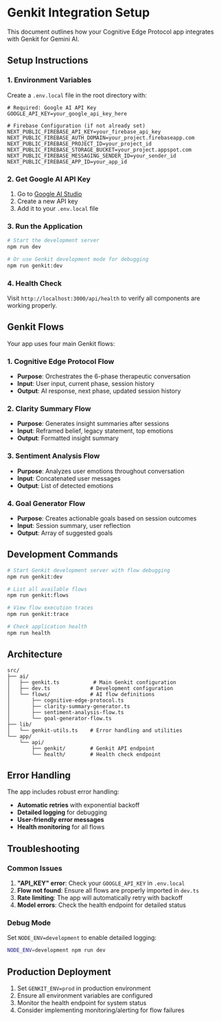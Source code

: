 # Genkit Integration Setup

This document outlines how your Cognitive Edge Protocol app integrates with Genkit for Gemini AI.

## Setup Instructions

### 1. Environment Variables

Create a `.env.local` file in the root directory with:

```env
# Required: Google AI API Key
GOOGLE_API_KEY=your_google_api_key_here

# Firebase Configuration (if not already set)
NEXT_PUBLIC_FIREBASE_API_KEY=your_firebase_api_key
NEXT_PUBLIC_FIREBASE_AUTH_DOMAIN=your_project.firebaseapp.com
NEXT_PUBLIC_FIREBASE_PROJECT_ID=your_project_id
NEXT_PUBLIC_FIREBASE_STORAGE_BUCKET=your_project.appspot.com
NEXT_PUBLIC_FIREBASE_MESSAGING_SENDER_ID=your_sender_id
NEXT_PUBLIC_FIREBASE_APP_ID=your_app_id
```

### 2. Get Google AI API Key

1. Go to [Google AI Studio](https://makersuite.google.com/app/apikey)
2. Create a new API key
3. Add it to your `.env.local` file

### 3. Run the Application

```bash
# Start the development server
npm run dev

# Or use Genkit development mode for debugging
npm run genkit:dev
```

### 4. Health Check

Visit `http://localhost:3000/api/health` to verify all components are working properly.

## Genkit Flows

Your app uses four main Genkit flows:

### 1. Cognitive Edge Protocol Flow
- **Purpose**: Orchestrates the 6-phase therapeutic conversation
- **Input**: User input, current phase, session history
- **Output**: AI response, next phase, updated session history

### 2. Clarity Summary Flow
- **Purpose**: Generates insight summaries after sessions
- **Input**: Reframed belief, legacy statement, top emotions
- **Output**: Formatted insight summary

### 3. Sentiment Analysis Flow
- **Purpose**: Analyzes user emotions throughout conversation
- **Input**: Concatenated user messages
- **Output**: List of detected emotions

### 4. Goal Generator Flow
- **Purpose**: Creates actionable goals based on session outcomes
- **Input**: Session summary, user reflection
- **Output**: Array of suggested goals

## Development Commands

```bash
# Start Genkit development server with flow debugging
npm run genkit:dev

# List all available flows
npm run genkit:flows

# View flow execution traces
npm run genkit:trace

# Check application health
npm run health
```

## Architecture

```
src/
├── ai/
│   ├── genkit.ts           # Main Genkit configuration
│   ├── dev.ts             # Development configuration
│   └── flows/             # AI flow definitions
│       ├── cognitive-edge-protocol.ts
│       ├── clarity-summary-generator.ts
│       ├── sentiment-analysis-flow.ts
│       └── goal-generator-flow.ts
├── lib/
│   └── genkit-utils.ts    # Error handling and utilities
└── app/
    └── api/
        ├── genkit/        # Genkit API endpoint
        └── health/        # Health check endpoint
```

## Error Handling

The app includes robust error handling:

- **Automatic retries** with exponential backoff
- **Detailed logging** for debugging
- **User-friendly error messages**
- **Health monitoring** for all flows

## Troubleshooting

### Common Issues

1. **"API_KEY" error**: Check your `GOOGLE_API_KEY` in `.env.local`
2. **Flow not found**: Ensure all flows are properly imported in `dev.ts`
3. **Rate limiting**: The app will automatically retry with backoff
4. **Model errors**: Check the health endpoint for detailed status

### Debug Mode

Set `NODE_ENV=development` to enable detailed logging:

```bash
NODE_ENV=development npm run dev
```

## Production Deployment

1. Set `GENKIT_ENV=prod` in production environment
2. Ensure all environment variables are configured
3. Monitor the health endpoint for system status
4. Consider implementing monitoring/alerting for flow failures
